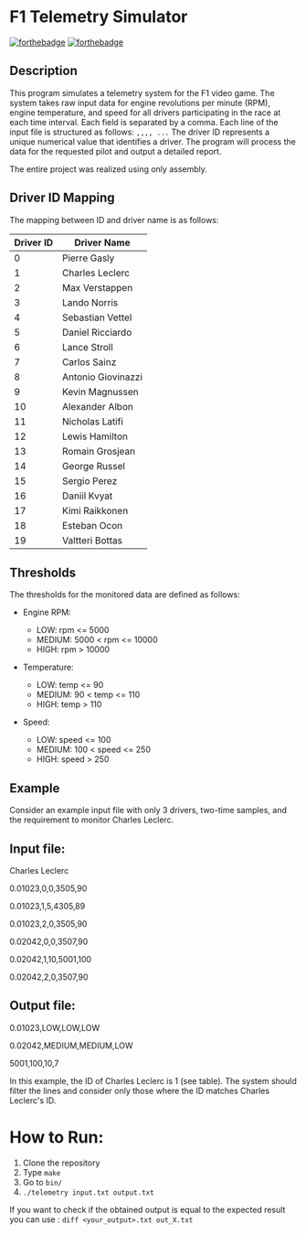 # F1 Telemetry Simulator
[![forthebadge](https://forthebadge.com/images/badges/0-percent-optimized.svg)](https://forthebadge.com) [![forthebadge](https://forthebadge.com/images/badges/60-percent-of-the-time-works-every-time.svg)](https://forthebadge.com)
## Description
This program simulates a telemetry system for the F1 video game. The system takes raw input data for engine revolutions per minute (RPM), engine temperature, and speed for all drivers participating in the race at each time interval. Each field is separated by a comma. Each line of the input file is structured as follows: `,,,, ...` The driver ID represents a unique numerical value that identifies a driver.
The program will process the data for the requested pilot and output a detailed report.

The entire project was realized using only assembly.

## Driver ID Mapping
The mapping between ID and driver name is as follows:

| Driver ID | Driver Name     |
|-----------|-----------------|
| 0         | Pierre Gasly    |
| 1         | Charles Leclerc |
| 2         | Max Verstappen  |
| 3         | Lando Norris    |
| 4         | Sebastian Vettel       |
| 5         | Daniel Ricciardo      |
|6          | Lance Stroll       |
| 7         | Carlos Sainz       |
| 8         | Antonio Giovinazzi      |
| 9         | Kevin Magnussen     |
| 10        | Alexander Albon      |
| 11        | Nicholas Latifi    |
| 12        | Lewis Hamilton       |
| 13        | Romain Grosjean      |
| 14        | George Russel       |
| 15        | Sergio Perez       |
| 16        | Daniil Kvyat      |
| 17        | Kimi Raikkonen       |
| 18        | Esteban Ocon       |
| 19        | Valtteri Bottas    |

## Thresholds
The thresholds for the monitored data are defined as follows:

- Engine RPM:
  - LOW: rpm <= 5000
  - MEDIUM: 5000 < rpm <= 10000
  - HIGH: rpm > 10000

- Temperature:
  - LOW: temp <= 90
  - MEDIUM: 90 < temp <= 110
  - HIGH: temp > 110

- Speed:
  - LOW: speed <= 100
  - MEDIUM: 100 < speed <= 250
  - HIGH: speed > 250

## Example
Consider an example input file with only 3 drivers, two-time samples, and the requirement to monitor Charles Leclerc.

## Input file:

Charles Leclerc

0.01023,0,0,3505,90

0.01023,1,5,4305,89

0.01023,2,0,3505,90

0.02042,0,0,3507,90

0.02042,1,10,5001,100

0.02042,2,0,3507,90

## Output file:

0.01023,LOW,LOW,LOW

0.02042,MEDIUM,MEDIUM,LOW

5001,100,10,7


In this example, the ID of Charles Leclerc is 1 (see table). The system should filter the lines and consider only those where the ID matches Charles Leclerc's ID.

# How to Run:

1. Clone the repository
2. Type `make`
3. Go to `bin/`
4. `./telemetry input.txt output.txt`

If you want to check if the obtained output is equal to the expected result you can use : ` diff <your_output>.txt out_X.txt `
    
